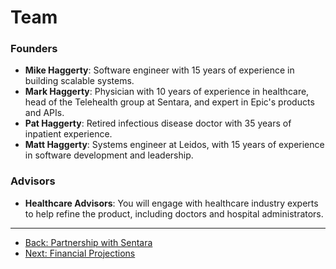 # Team

### **Founders**
- **Mike Haggerty**: Software engineer with 15 years of experience in building scalable systems.
- **Mark Haggerty**: Physician with 10 years of experience in healthcare, head of the Telehealth group at Sentara, and expert in Epic's products and APIs.
- **Pat Haggerty**: Retired infectious disease doctor with 35 years of inpatient experience.
- **Matt Haggerty**: Systems engineer at Leidos, with 15 years of experience in software development and leadership.

### **Advisors**
- **Healthcare Advisors**: You will engage with healthcare industry experts to help refine the product, including doctors and hospital administrators.

---

- [Back: Partnership with Sentara](8_Partnership_with_Sentara.html)
- [Next: Financial Projections](10_Financial_Projections.html)
